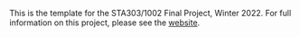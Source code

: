 This is the template for the STA303/1002 Final Project, Winter 2022. For full information on this project, please see the [website](https://sta303-bolton.github.io/sta303-w22-final-project/).

